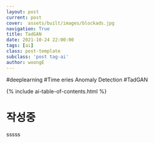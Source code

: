 ```yaml
---
layout: post
current: post
cover:  assets/built/images/blockads.jpg
navigation: True
title: TadGAN
date: 2021-10-24 22:00:00
tags: [ai]
class: post-template
subclass: 'post tag-ai'
author: woongE
---
```

#deeplearning #Time eries Anomaly Detection #TadGAN 


{% include ai-table-of-contents.html %}

# 작성중
sssss